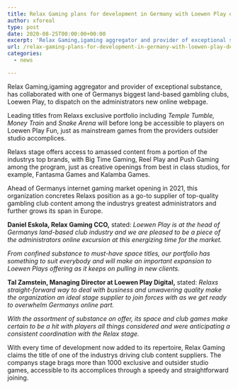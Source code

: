 ```yaml
---
title: Relax Gaming plans for development in Germany with Loewen Play deal
author: xforeal 
type: post
date: 2020-08-25T00:00:00+00:00
excerpt: 'Relax Gaming,igaming aggregator and provider of exceptional substance, has collaborated with one of Germanys biggest land-based gambling clubs, Loewen Play, to dispatch on the administrators new online site '
url: /relax-gaming-plans-for-development-in-germany-with-loewen-play-deal/
categories:
  - news

---
```

Relax Gaming,igaming aggregator and provider of exceptional substance, has collaborated with one of Germanys biggest land-based gambling clubs, Loewen Play, to dispatch on the administrators new online webpage. 

Leading titles from Relaxs exclusive portfolio including _Temple Tumble, Money Train_ and _Snake Arena_ will before long be accessible to players on Loewen Play Fun, just as mainstream games from the providers outsider studio accomplices. 

Relaxs stage offers access to amassed content from a portion of the industrys top brands, with Big Time Gaming, Reel Play and Push Gaming among the program, just as creative openings from best in class studios, for example, Fantasma Games and Kalamba Games. 

Ahead of Germanys internet gaming market opening in 2021, this organization concretes Relaxs position as a go-to supplier of top-quality gambling club content among the industrys greatest administrators and further grows its span in Europe. 

**Daniel Eskola, Relax Gaming CCO,** stated: _Loewen Play is at the head of Germanys land-based club industry and we are pleased to be a piece of the administrators online excursion at this energizing time for the market._ 

_From confined substance to must-have space titles, our portfolio has something to suit everybody and will make an important expansion to Loewen Plays offering as it keeps on pulling in new clients._ 

**Tal Zamstein, Managing Director at Loewen Play Digital,** stated: _Relaxs straight-forward way to deal with business and unwavering quality make the organization an ideal stage supplier to join forces with as we get ready to overwhelm Germanys online part._ 

_With the assortment of substance on offer, its space and club games make certain to be a hit with players all things considered and were anticipating a consistent coordination with the Relax stage._ 

With every time of development now added to its repertoire, Relax Gaming claims the title of one of the industrys driving club content suppliers. The companys stage brags more than 1000 exclusive and outsider studio games, accessible to its accomplices through a speedy and straightforward joining.